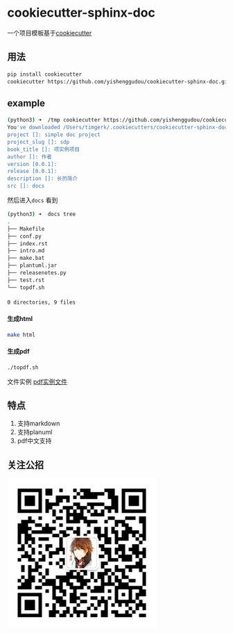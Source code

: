 # cookiecutter-sphinx-doc

一个项目模板基于[cookiecutter](https://github.com/audreyr/cookiecutter)

## 用法

```bash
pip install cookiecutter
cookiecutter https://github.com/yishenggudou/cookiecutter-sphinx-doc.git
```


## example

```bash
(python3) ➜  /tmp cookiecutter https://github.com/yishenggudou/cookiecutter-sphinx-doc.git
You've downloaded /Users/timgerk/.cookiecutters/cookiecutter-sphinx-doc before. Is it okay to delete and re-download it? [yes]: yes
project []: simple doc project
project_slug []: sdp
book_title []: 项实例项目
author []: 作者
version [0.0.1]: 
release [0.0.1]: 
description []: 长的简介
src []: docs
```

然后进入`docs` 看到

```bash
(python3) ➜  docs tree
.
├── Makefile
├── conf.py
├── index.rst
├── intro.md
├── make.bat
├── plantuml.jar
├── releasenotes.py
├── test.rst
└── topdf.sh

0 directories, 9 files
```

#### 生成html

```bash
make html
```

#### 生成pdf

```bash
./topdf.sh
```

文件实例 [pdf实例文件](data/odc.pdf)


## 特点

1. 支持markdown
2. 支持planuml
3. pdf中文支持

## 关注公招

![](data/qrcode_for_gh_eb014d2c0920_344.jpg)